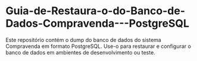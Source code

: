 # Guia-de-Restaura-o-do-Banco-de-Dados-Compravenda---PostgreSQL
Este repositório contém o dump do banco de dados do sistema Compravenda em formato PostgreSQL. Use-o para restaurar e configurar o banco de dados em ambientes de desenvolvimento ou teste.
